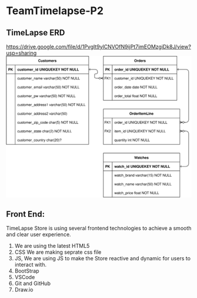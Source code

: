 # TeamTimelapse-P2

## TimeLapse ERD
https://drive.google.com/file/d/1PvgIt9ylCNVOfN9ijPt7imEOMzgiDk8J/view?usp=sharing
![TimeLapse ERD](TimeLapse.ERD.svg)

## Front End:

TimeLapse Store is using several frontend technologies to achieve a smooth and clear user experience.


1. <HTML5> We are using the latest HTML5
2. CSS We are making seprate css file
3. JS, We are using JS to make the Store reactive and dynamic for users to interact with.
4. BootStrap
5. VSCode
6. Git and GitHub
7. Draw.io
